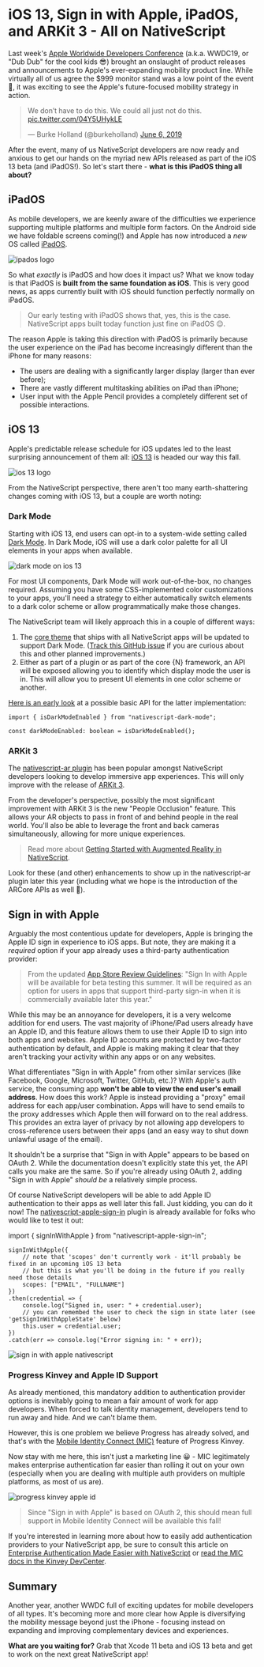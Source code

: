 # iOS 13, Sign in with Apple, iPadOS, and ARKit 3 - All on NativeScript

Last week's [Apple Worldwide Developers Conference](https://developer.apple.com/wwdc19/) (a.k.a. WWDC19, or "Dub Dub" for the cool kids 😎) brought an onslaught of product releases and announcements to Apple's ever-expanding mobility product line. While virtually all of us agree the $999 monitor stand was a low point of the event 😬, it was exciting to see the Apple's future-focused mobility strategy in action.

<blockquote class="twitter-tweet" data-lang="en"><p lang="en" dir="ltr">We don’t have to do this. We could all just not do this. <a href="https://t.co/04Y5UHykLE">pic.twitter.com/04Y5UHykLE</a></p>&mdash; Burke Holland (@burkeholland) <a href="https://twitter.com/burkeholland/status/1136473423788593153?ref_src=twsrc%5Etfw">June 6, 2019</a></blockquote>
<script async src="https://platform.twitter.com/widgets.js" charset="utf-8"></script>

After the event, many of us NativeScript developers are now ready and anxious to get our hands on the myriad new APIs released as part of the iOS 13 beta (and iPadOS!). So let's start there - **what is this iPadOS thing all about?**

## iPadOS

As mobile developers, we are keenly aware of the difficulties we experience supporting multiple platforms and multiple form factors. On the Android side we have foldable screens coming(!) and Apple has now introduced a *new* OS called [iPadOS](https://www.apple.com/ipados/ipados-preview/).

![ipados logo](ipados.png)

So what *exactly* is iPadOS and how does it impact us? What we know today is that iPadOS is **built from the same foundation as iOS**. This is very good news, as apps currently built with iOS should function perfectly normally on iPadOS.

> Our early testing with iPadOS shows that, yes, this is the case. NativeScript apps built today function just fine on iPadOS 😌.

The reason Apple is taking this direction with iPadOS is primarily because the user experience on the iPad has become increasingly different than the iPhone for many reasons:

- The users are dealing with a significantly larger display (larger than ever before);
- There are vastly different multitasking abilities on iPad than iPhone;
- User input with the Apple Pencil provides a completely different set of possible interactions.

## iOS 13

Apple's predictable release schedule for iOS updates led to the least surprising announcement of them all: [iOS 13](https://developer.apple.com/ios/) is headed our way this fall.

![ios 13 logo](ios13.png)

From the NativeScript perspective, there aren't too many earth-shattering changes coming with iOS 13, but a couple are worth noting:

### Dark Mode

Starting with iOS 13, end users can opt-in to a system-wide setting called [Dark Mode](https://developer.apple.com/design/human-interface-guidelines/ios/visual-design/dark-mode/). In Dark Mode, iOS will use a dark color palette for all UI elements in your apps when available.

![dark mode on ios 13](dark-mode.png)

For most UI components, Dark Mode will work out-of-the-box, no changes required. Assuming you have some CSS-implemented color customizations to your apps, you'll need a strategy to either automatically switch elements to a dark color scheme or allow programmatically make those changes.

The NativeScript team will likely approach this in a couple of different ways:

1. The [core theme](https://docs.nativescript.org/ui/theme) that ships with all NativeScript apps will be updated to support Dark Mode. ([Track this GitHub issue](https://github.com/NativeScript/NativeScript/issues/7313) if you are curious about this and other planned improvements.)
2. Either as part of a plugin or as part of the core {N} framework, an API will be exposed allowing you to identify which display mode the user is in. This will allow you to present UI elements in one color scheme or another.

[Here is an early look](https://github.com/EddyVerbruggen/nativescript-dark-mode) at a possible basic API for the latter implementation:

	import { isDarkModeEnabled } from "nativescript-dark-mode";
	
	const darkModeEnabled: boolean = isDarkModeEnabled();

### ARKit 3

The [nativescript-ar plugin](https://market.nativescript.org/plugins/nativescript-ar) has been popular amongst NativeScript developers looking to develop immersive app experiences. This will only improve with the release of [ARKit 3](https://developer.apple.com/augmented-reality/arkit/).

From the developer's perspective, possibly the most significant improvement with ARKit 3 is the new "People Occlusion" feature. This allows your AR objects to pass in front of and behind people in the real world. You'll also be able to leverage the front and back cameras simultaneously, allowing for more unique experiences.

> Read more about [Getting Started with Augmented Reality in NativeScript](https://www.nativescript.org/blog/getting-started-with-augmented-reality-in-nativescript).

Look for these (and other) enhancements to show up in the nativescript-ar plugin later this year (including what we hope is the introduction of the ARCore APIs as well 🤞).

## Sign in with Apple

Arguably the most contentious update for developers, Apple is bringing the Apple ID sign in experience to iOS apps. But note, they are making it a *required* option if your app already uses a third-party authentication provider:

> From the updated [App Store Review Guidelines](https://developer.apple.com/news/?id=06032019j): "Sign In with Apple will be available for beta testing this summer. It will be required as an option for users in apps that support third-party sign-in when it is commercially available later this year."

While this may be an annoyance for developers, it is a very welcome addition for end users. The vast majority of iPhone/iPad users already have an Apple ID, and this feature allows them to use their Apple ID to sign into both apps and websites. Apple ID accounts are protected by two-factor authentication by default, and Apple is making making it clear that they aren't tracking your activity within any apps or on any websites.

What differentiates "Sign in with Apple" from other similar services (like Facebook, Google, Microsoft, Twitter, GitHub, etc.)? With Apple's auth service, the consuming app **won't be able to view the end user's email address**. How does this work? Apple is instead providing a "proxy" email address for each app/user combination. Apps will have to send emails to the proxy addresses which Apple then will forward on to the real address. This provides an extra layer of privacy by not allowing app developers to cross-reference users between their apps (and an easy way to shut down unlawful usage of the email).

It shouldn't be a surprise that "Sign in with Apple" appears to be based on OAuth 2. While the documentation doesn't explicitly state this yet, the API calls you make are the same. So if you're already using OAuth 2, adding "Sign in with Apple" *should be* a relatively simple process.

Of course NativeScript developers will be able to add Apple ID authentication to their apps as well later this fall. Just kidding, you can do it now! The [nativescript-apple-sign-in](https://github.com/EddyVerbruggen/nativescript-apple-sign-in) plugin is already available for folks who would like to test it out:

import { signInWithApple } from "nativescript-apple-sign-in";

	signInWithApple({
        // note that 'scopes' don't currently work - it'll probably be fixed in an upcoming iOS 13 beta
        // but this is what you'll be doing in the future if you really need those details
        scopes: ["EMAIL", "FULLNAME"]
    })
    .then(credential => {
        console.log("Signed in, user: " + credential.user);
        // you can remembed the user to check the sign in state later (see 'getSignInWithAppleState' below)
        this.user = credential.user;
    })
    .catch(err => console.log("Error signing in: " + err));

![sign in with apple nativescript](apple-id.png)

### Progress Kinvey and Apple ID Support

As already mentioned, this mandatory addition to authentication provider options is inevitably going to mean a fair amount of work for app developers. When forced to talk identity management, developers tend to run away and hide. And we can't blame them.

However, this is one problem we believe Progress has already solved, and that's with the [Mobile Identity Connect (MIC)](https://www.progress.com/blogs/enterprise-authentication-kinvey) feature of Progress Kinvey.

Now stay with me here, this isn't just a marketing line 😀 - MIC legitimately makes enterprise authentication far easier than rolling it out on your own (especially when you are dealing with multiple auth providers on multiple platforms, as most of us are).

![progress kinvey apple id](mic.png)

> Since "Sign in with Apple" is based on OAuth 2, this should mean full support in Mobile Identity Connect will be available this fall!

If you're interested in learning more about how to easily add authentication providers to your NativeScript app, be sure to consult this article on [Enterprise Authentication Made Easier with NativeScript](https://www.nativescript.org/blog/enterprise-authentication-made-easier-with-nativescript) or [read the MIC docs in the Kinvey DevCenter](https://devcenter.kinvey.com/nativescript/guides/mobile-identity-connect).

## Summary

Another year, another WWDC full of exciting updates for mobile developers of all types. It's becoming more and more clear how Apple is diversifying the mobility message beyond just the iPhone - focusing instead on expanding and improving complementary devices and experiences.

**What are you waiting for?** Grab that Xcode 11 beta and iOS 13 beta and get to work on the next great NativeScript app!